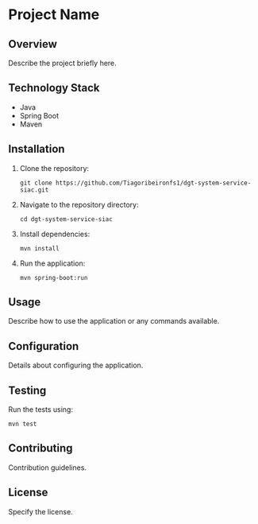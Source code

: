 # Project Name

## Overview
Describe the project briefly here.

## Technology Stack
- Java
- Spring Boot
- Maven

## Installation
1. Clone the repository:
   ```
   git clone https://github.com/Tiagoribeironfs1/dgt-system-service-siac.git
   ```
2. Navigate to the repository directory:
   ```
   cd dgt-system-service-siac
   ```
3. Install dependencies:
   ```
   mvn install
   ```
4. Run the application:
   ```
   mvn spring-boot:run
   ```

## Usage
Describe how to use the application or any commands available.

## Configuration
Details about configuring the application.

## Testing
Run the tests using:
```
mvn test
```

## Contributing
Contribution guidelines.

## License
Specify the license.